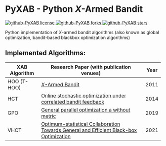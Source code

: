 # PyXAB - Python *X*-Armed Bandit


<p align="left">
<a href="https://github.com/WilliamLwj/PyXAB/blob/master/LICENSE" target="blank">
<img src="https://img.shields.io/github/license/WilliamLwj/PyXAB?style=flat" alt="github-PyXAB license" />
</a>
<a href="https://github.com/WilliamLwj/PyXAB/fork" target="blank">
<img src="https://img.shields.io/github/forks/WilliamLwj/PyXAB?style=flat" alt="github-PyXAB forks"/>
</a>
<a href="https://github.com/WilliamLwj/PyXAB/stargazers" target="blank">
<img src="https://img.shields.io/github/stars/WilliamLwj/PyXAB?style=flat" alt="github-PyXAB stars"/>
</a>
</p>


Python implementation of *X*-armed bandit algorithms (also known as global optimization, bandit-based blackbox optimization algorithms)




## Implemented Algorithms:

| XAB Algorithm | Research Paper (with publication venues) | Year |
| --- | --- | --- |
| HOO (T-HOO) | [*X*-Armed Bandit](https://jmlr.org/papers/v12/bubeck11a.html) | 2011 |
| HCT | [Online stochastic optimization under correlated bandit feedback](https://proceedings.mlr.press/v32/azar14.html) | 2014 |
| GPO | [General parallel optimization a without metric](https://proceedings.mlr.press/v98/xuedong19a.html) | 2019 |
| VHCT | [Optimum-statistical Collaboration Towards General and Efficient Black-box Optimization](https://arxiv.org/abs/2106.09215)  | 2021 |